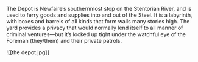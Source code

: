 The Depot is Newfaire’s southernmost stop on the Stentorian River, and is used to ferry goods and supplies into and out of the Steel. It is a labyrinth, with boxes and barrels of all kinds that form walls many stories high. The yard provides a privacy that would normally lend itself to all manner of criminal ventures—but it’s locked up tight under the watchful eye of the Foreman (they/them) and their private patrols.

![[the depot.jpg]]